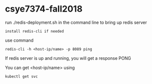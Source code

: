# csye7374-fall2018
run ./redis-deployment.sh in the command line to bring up redis server
```
install redis-cli if needed
```
use command
```
redis-cli -h <host-ip/name> -p 8089 ping 
```
If redis server is up and running, you will get a response PONG

You can get <host-ip/name> using 
```
kubectl get svc
```

 
